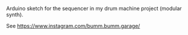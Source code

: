 Arduino sketch for the sequencer in my drum machine project (modular synth). 

See https://www.instagram.com/bumm.bumm.garage/

